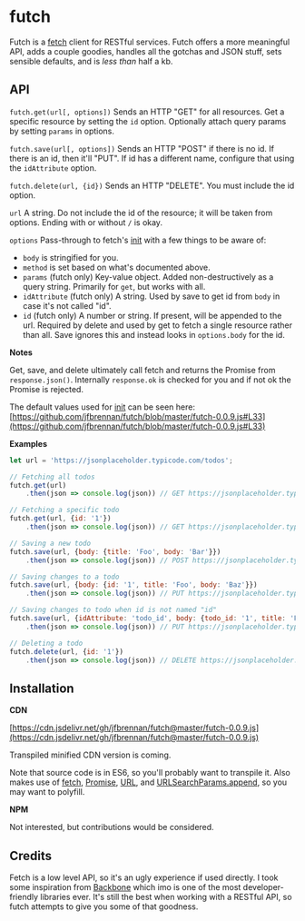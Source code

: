 # futch
Futch is a [fetch](https://developer.mozilla.org/en-US/docs/Web/API/WindowOrWorkerGlobalScope/fetch) client for RESTful services. Futch offers a more meaningful API, adds a couple goodies, handles all the gotchas and JSON stuff, sets sensible defaults, and is _less than_ half a kb.

## API

`futch.get(url[, options])` Sends an HTTP "GET" for all resources. Get a specific resource by setting the `id` option. Optionally attach query params by setting `params` in options.

`futch.save(url[, options])` Sends an HTTP "POST" if there is no id. If there is an id, then it'll "PUT". If id has a different name, configure that using the `idAttribute` option.

`futch.delete(url, {id})` Sends an HTTP "DELETE". You must include the id option.

`url` A string. Do not include the id of the resource; it will be taken from options. Ending with or without `/` is okay.

`options` Pass-through to fetch's [init](https://developer.mozilla.org/en-US/docs/Web/API/WindowOrWorkerGlobalScope/fetch#Parameters) with a few things to be aware of: 

- `body` is stringified for you.
- `method` is set based on what's documented above.
- `params` (futch only) Key-value object. Added non-destructively as a query string. Primarily for `get`, but works with all.
- `idAttribute` (futch only) A string. Used by save to get id from `body` in case it's not called "id".
- `id` (futch only) A number or string. If present, will be appended to the url. Required by delete and used by get to fetch a single resource rather than all. Save ignores this and instead looks in `options.body` for the id. 

**Notes**

Get, save, and delete ultimately call fetch and returns the Promise from `response.json()`. Internally `response.ok` is checked for you and if not ok the Promise is rejected. 

The default values used for [init](https://developer.mozilla.org/en-US/docs/Web/API/WindowOrWorkerGlobalScope/fetch#Parameters) can be seen here: [https://github.com/jfbrennan/futch/blob/master/futch-0.0.9.js#L33](https://github.com/jfbrennan/futch/blob/master/futch-0.0.9.js#L33)


**Examples**
```javascript
let url = 'https://jsonplaceholder.typicode.com/todos';

// Fetching all todos
futch.get(url)
    .then(json => console.log(json)) // GET https://jsonplaceholder.typicode.com/todos

// Fetching a specific todo
futch.get(url, {id: '1'})
    .then(json => console.log(json)) // GET https://jsonplaceholder.typicode.com/todos/1

// Saving a new todo
futch.save(url, {body: {title: 'Foo', body: 'Bar'}})
    .then(json => console.log(json)) // POST https://jsonplaceholder.typicode.com/todos

// Saving changes to a todo
futch.save(url, {body: {id: '1', title: 'Foo', body: 'Baz'}})
    .then(json => console.log(json)) // PUT https://jsonplaceholder.typicode.com/todos/1

// Saving changes to todo when id is not named "id"
futch.save(url, {idAttribute: 'todo_id', body: {todo_id: '1', title: 'Foo', body: 'Baz'}})
    .then(json => console.log(json)) // PUT https://jsonplaceholder.typicode.com/todos/1

// Deleting a todo
futch.delete(url, {id: '1'})
    .then(json => console.log(json)) // DELETE https://jsonplaceholder.typicode.com/todos/1

```

## Installation
**CDN**

[https://cdn.jsdelivr.net/gh/jfbrennan/futch@master/futch-0.0.9.js](https://cdn.jsdelivr.net/gh/jfbrennan/futch@master/futch-0.0.9.js)

Transpiled minified CDN version is coming. 

Note that source code is in ES6, so you'll probably want to transpile it. Also makes use of [fetch](https://developer.mozilla.org/en-US/docs/Web/API/Fetch_API), [Promise](https://developer.mozilla.org/en-US/docs/Web/JavaScript/Reference/Global_Objects/Promise), [URL](https://developer.mozilla.org/en-US/docs/Web/API/URL/URL), and [URLSearchParams.append](https://developer.mozilla.org/en-US/docs/Web/API/URLSearchParams/append), so you may want to polyfill. 

**NPM** 

Not interested, but contributions would be considered.

## Credits
Fetch is a low level API, so it's an ugly experience if used directly. I took some inspiration from [Backbone](http://backbonejs.org) which imo is one of the most developer-friendly libraries ever. It's still the best when working with a RESTful API, so futch attempts to give you some of that goodness. 
